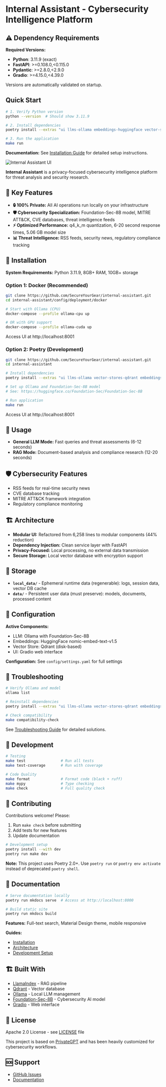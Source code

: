 # Internal Assistant - Cybersecurity Intelligence Platform

## ⚠️ Dependency Requirements

**Required Versions:**
- **Python**: 3.11.9 (exact)
- **FastAPI**: >=0.108.0,<0.115.0
- **Pydantic**: >=2.8.0,<2.9.0
- **Gradio**: >=4.15.0,<4.39.0

Versions are automatically validated on startup.

## Quick Start

```bash
# 1. Verify Python version
python --version  # Should show 3.11.9

# 2. Install dependencies
poetry install --extras "ui llms-ollama embeddings-huggingface vector-stores-qdrant"

# 3. Run the application
make run
```

**Documentation:** See [Installation Guide](docs/user/installation/installation.md) for detailed setup instructions.

![Internal Assistant UI](/docs/assets/ui.png?raw=true)

**Internal Assistant** is a privacy-focused cybersecurity intelligence platform for threat analysis and security research.

## 🎯 Key Features

- **🔒 100% Private:** All AI operations run locally on your infrastructure
- **🛡️ Cybersecurity Specialization:** Foundation-Sec-8B model, MITRE ATT&CK, CVE databases, threat intelligence feeds
- **⚡ Optimized Performance:** q4_k_m quantization, 6-20 second response times, 5.06 GB model size
- **📊 Threat Intelligence:** RSS feeds, security news, regulatory compliance tracking

## 🚀 Installation

**System Requirements:** Python 3.11.9, 8GB+ RAM, 10GB+ storage

### Option 1: Docker (Recommended)

```bash
git clone https://github.com/SecureYourGear/internal-assistant.git
cd internal-assistant/config/deployment/docker

# Start with Ollama (CPU)
docker-compose --profile ollama-cpu up

# OR with GPU support
docker-compose --profile ollama-cuda up
```

Access UI at http://localhost:8001

### Option 2: Poetry (Development)

```bash
git clone https://github.com/SecureYourGear/internal-assistant.git
cd internal-assistant

# Install dependencies
poetry install --extras "ui llms-ollama vector-stores-qdrant embeddings-huggingface"

# Set up Ollama and Foundation-Sec-8B model
# See: https://huggingface.co/Foundation-Sec/Foundation-Sec-8B

# Run application
make run
```

Access UI at http://localhost:8001

## 🔧 Usage

- **General LLM Mode:** Fast queries and threat assessments (6-12 seconds)
- **RAG Mode:** Document-based analysis and compliance research (12-20 seconds)

## 🛡️ Cybersecurity Features

- RSS feeds for real-time security news
- CVE database tracking
- MITRE ATT&CK framework integration
- Regulatory compliance monitoring

## 🏗️ Architecture

- **Modular UI:** Refactored from 6,258 lines to modular components (44% reduction)
- **Dependency Injection:** Clean service layer with FastAPI
- **Privacy-Focused:** Local processing, no external data transmission
- **Secure Storage:** Local vector database with encryption support

## 📁 Storage

- **`local_data/`** - Ephemeral runtime data (regenerable): logs, session data, vector DB cache
- **`data/`** - Persistent user data (must preserve): models, documents, processed content

## 🔧 Configuration

**Active Components:**
- LLM: Ollama with Foundation-Sec-8B
- Embeddings: HuggingFace nomic-embed-text-v1.5
- Vector Store: Qdrant (disk-based)
- UI: Gradio web interface

**Configuration:** See `config/settings.yaml` for full settings

## 🚨 Troubleshooting

```bash
# Verify Ollama and model
ollama list

# Reinstall dependencies
poetry install --extras "ui llms-ollama vector-stores-qdrant embeddings-huggingface"

# Check compatibility
make compatibility-check
```

See [Troubleshooting Guide](docs/user/installation/troubleshooting.md) for detailed solutions.

## 🧪 Development

```bash
# Testing
make test                # Run all tests
make test-coverage       # Run with coverage

# Code Quality
make format              # Format code (black + ruff)
make mypy                # Type checking
make check               # Full quality check
```

## 🤝 Contributing

Contributions welcome! Please:
1. Run `make check` before submitting
2. Add tests for new features
3. Update documentation

```bash
# Development setup
poetry install --with dev
poetry run make dev
```

**Note:** This project uses Poetry 2.0+. Use `poetry run` or `poetry env activate` instead of deprecated `poetry shell`.

## 📄 Documentation

```bash
# Serve documentation locally
poetry run mkdocs serve  # Access at http://localhost:8000

# Build static site
poetry run mkdocs build
```

**Features:** Full-text search, Material Design theme, mobile responsive

**Guides:**
- [Installation](docs/user/installation/installation.md)
- [Architecture](docs/developer/architecture/overview.md)
- [Development Setup](docs/developer/development/setup.md)

## 🏗️ Built With

- [LlamaIndex](https://www.llamaindex.ai/) - RAG pipeline
- [Qdrant](https://qdrant.tech/) - Vector database
- [Ollama](https://ollama.ai/) - Local LLM management
- [Foundation-Sec-8B](https://huggingface.co/Foundation-Sec/Foundation-Sec-8B) - Cybersecurity AI model
- [Gradio](https://gradio.app/) - Web interface

## 📄 License

Apache 2.0 License - see [LICENSE](LICENSE) file

This project is based on [PrivateGPT](https://github.com/zylon-ai/private-gpt) and has been heavily customized for cybersecurity workflows.

## 🆘 Support

- [GitHub Issues](https://github.com/SecureYourGear/internal-assistant/issues)
- [Documentation](https://secureyourgear.github.io/internal-assistant/)

